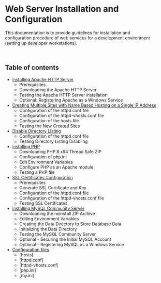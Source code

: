 # **Web Server Installation and Configuration**
This documentation is to provide guidelines for installation and configuration procedure of web services for a development environment (setting up developer workstations).

<br>

## Table of contents
* [Installing Apache HTTP Server](./ApacheHTTPServer)
    * Prerequisites
    * Downloading the Apache HTTP Server
    * Testing the Apache HTTP Server installation
    * Optional: Registering Apache as a Windows Service
* [Creating Multiple Sites with Name Based Hosting on a Single IP Address](./MultipleSites)
    * Configuration of the httpd.conf file
    * Configuration of the httpd-vhosts.conf file
    * Configuration of the hosts file
    * Testing the New Created Sites
* [Disable Directory Listing](./DirectoryListing)
    * Configuration of the httpd.conf file
    * Testing Directory Listing Disabling
* [Installing PHP](./PHP)
    * Downloading PHP 8 x64 Thread Safe ZIP
    * Configuration of php.ini
    * Edit Environment Variables
    * Configure PHP as an Apache module
    * Testing a PHP file
* [SSL Certificates Configuration](./SSL)
    * Prerequisites
    * Generate SSL Certificate and Key
    * Configuration of the httpd.conf file
    * Configuration of the httpd-vhosts.conf file
    * Testing SSL Certificates
* [Installing MySQL Community Server](./MySQL)
    * Downloading the noinstall ZIP Archive
    * Editing Environment Variables
    * Creating the Data Directory to Store Database Data
    * Initializing the Data Directory
    * Testing the MySQL Community Server
    * Optional - Securing the Initial MySQL Account
    * Optional - Registering MySQL as a Windows Service
* [Configuration files](./Configurationfiles)
    * [hosts]
    * [httpd.conf]
    * [httpd-vhosts.conf]
    * [php.ini]
    * [my.ini]
